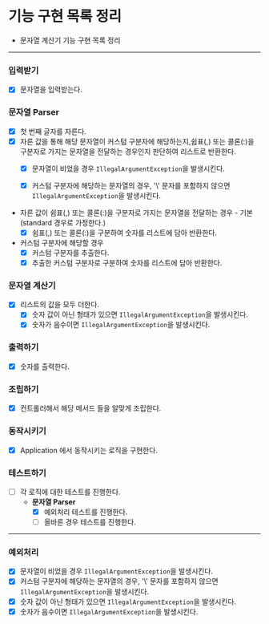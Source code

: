 # 기능 구현 목록 정리

* 문자열 계산기 기능 구현 목록 정리

---

### 입력받기

* [X] 문자열을 입력받는다.

### 문자열 Parser

* [X] 첫 번째 글자를 자른다.
* [X] 자른 값을 통해 해당 문자열이 커스텀 구분자에 해당하는지,쉼표(,) 또는 콜론(:)을 구분자로 가지는 문자열을 전달하는 경우인지 판단하여 리스트로 반환한다.
    * [X] 문자열이 비었을 경우  ```IllegalArgumentException```을 발생시킨다.
    * [X] 커스텀 구분자에 해당하는 문자열의 경우, '\\' 문자를 포함하지 않으면  ```IllegalArgumentException```을 발생시킨다.


* 자른 값이 쉼표(,) 또는 콜론(:)을 구분자로 가지는 문자열을 전달하는 경우 - 기본(standard 경우로 가정한다.)
    * [X] 쉼표(,) 또는 콜론(:)을 구분하여 숫자를 리스트에 담아 반환한다.

* 커스텀 구분자에 해당할 경우
    * [X] 커스텀 구분자를 추출한다.
    * [X] 추출한 커스텀 구분자로 구분하여 숫자를 리스트에 담아 반환한다.

### 문자열 계산기

* [X] 리스트의 값을 모두 더한다.
    * [X] 숫자 값이 아닌 형태가 있으면 ```IllegalArgumentException```을 발생시킨다.
    * [X] 숫자가 음수이면 ```IllegalArgumentException```을 발생시킨다.

### 출력하기

* [X] 숫자를 출력한다.

### 조립하기

* [X] 컨트롤러해서 해당 메서드 들을 알맞게 조립한다.

### 동작시키기

* [X] Application 에서 동작시키는 로직을 구현한다.

### 테스트하기

* [ ] 각 로직에 대한 테스트를 진행한다.
    * **문자열 Parser**
        * [X] 예외처리 테스트를 진행한다.
        * [ ] 올바른 경우 테스트를 진행한다.

---

### 예외처리

* [X] 문자열이 비었을 경우  ```IllegalArgumentException```을 발생시킨다.
* [X] 커스텀 구분자에 해당하는 문자열의 경우, '\\' 문자를 포함하지 않으면  ```IllegalArgumentException```을 발생시킨다.
* [X] 숫자 값이 아닌 형태가 있으면 ```IllegalArgumentException```을 발생시킨다.
* [X] 숫자가 음수이면 ```IllegalArgumentException```을 발생시킨다.

